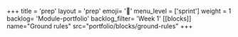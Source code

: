 +++
title = 'prep'
layout = 'prep'
emoji= '📝'
menu_level = ['sprint']
weight = 1
backlog= 'Module-portfolio'
backlog_filter= 'Week 1'
[[blocks]]
name="Ground rules"
src="portfolio/blocks/ground-rules"
+++
